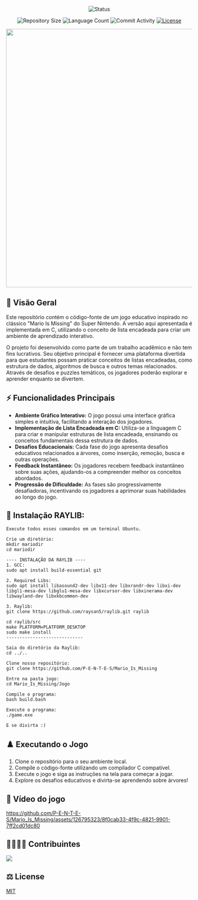 <p align="center">
  <img
    src="https://img.shields.io/badge/Status-Em%20desenvolvimento-green?style=flat-square"
    alt="Status"
  />
</p>

<p align="center">
  <img
    src="https://img.shields.io/github/repo-size/P-E-N-T-E-S/Mario_Is_Missing?style=flat"
    alt="Repository Size"
  />
  <img
    src="https://img.shields.io/github/languages/count/P-E-N-T-E-S/Mario_Is_Missing?style=flat&logo=python"
    alt="Language Count"
  />
  <img
    src="https://img.shields.io/github/commit-activity/t/P-E-N-T-E-S/Mario_Is_Missing?style=flat&logo=github"
    alt="Commit Activity"
  />
  <a href="LICENSE.md"
    ><img
      src="https://img.shields.io/github/license/P-E-N-T-E-S/Mario_Is_Missing"
      alt="License"
  /></a>
</p>

<p align="center">
  <img
    width="700"
    display="inline-block"
    src="https://i.imgur.com/VzvW2t1.png"
  />
</p>

## 👀 Visão Geral

Este repositório contém o código-fonte de um jogo educativo inspirado no clássico "Mario Is Missing" do Super Nintendo. A versão aqui apresentada é implementada em C, utilizando o conceito de lista encadeada para criar um ambiente de aprendizado interativo.

O projeto foi desenvolvido como parte de um trabalho acadêmico e não tem fins lucrativos. Seu objetivo principal é fornecer uma plataforma divertida para que estudantes possam praticar conceitos de listas encadeadas, como estrutura de dados, algoritmos de busca e outros temas relacionados. Através de desafios e puzzles temáticos, os jogadores poderão explorar e aprender enquanto se divertem.

## ⚡️ Funcionalidades Principais

- **Ambiente Gráfico Interativo:** O jogo possui uma interface gráfica simples e intuitiva, facilitando a interação dos jogadores.
- **Implementação de Lista Encadeada em C:** Utiliza-se a linguagem C para criar e manipular estruturas de lista encadeada, ensinando os conceitos fundamentais dessa estrutura de dados.
- **Desafios Educacionais:** Cada fase do jogo apresenta desafios educativos relacionados a árvores, como inserção, remoção, busca e outras operações.
- **Feedback Instantâneo:** Os jogadores recebem feedback instantâneo sobre suas ações, ajudando-os a compreender melhor os conceitos abordados.
- **Progressão de Dificuldade:** As fases são progressivamente desafiadoras, incentivando os jogadores a aprimorar suas habilidades ao longo do jogo.

## 👑 Instalação RAYLIB:

    Execute todos esses comandos em um terminal Ubuntu.
    
    Crie um diretório:
    mkdir mariodir
    cd mariodir
    
    ---- INSTALAÇÃO DA RAYLIB ----
    1. GCC:
    sudo apt install build-essential git
    
    2. Required Libs:
    sudo apt install libasound2-dev libx11-dev libxrandr-dev libxi-dev libgl1-mesa-dev libglu1-mesa-dev libxcursor-dev libxinerama-dev libwayland-dev libxkbcommon-dev
    
    3. Raylib:
    git clone https://github.com/raysan5/raylib.git raylib
    
    cd raylib/src
    make PLATFORM=PLATFORM_DESKTOP
    sudo make install
    -----------------------------
    
    Saia do diretório da Raylib:
    cd ../..
    
    Clone nosso repositório:
    git clone https://github.com/P-E-N-T-E-S/Mario_Is_Missing
    
    Entre na pasta jogo:
    cd Mario_Is_Missing/Jogo
    
    Compile o programa:
    bash build.bash
    
    Execute o programa:
    ./game.exe
    
    E se divirta :)

## ♟️ Executando o Jogo

1. Clone o repositório para o seu ambiente local.
2. Compile o código-fonte utilizando um compilador C compatível.
3. Execute o jogo e siga as instruções na tela para começar a jogar.
4. Explore os desafios educativos e divirta-se aprendendo sobre árvores!

## 📼 Vídeo do jogo
https://github.com/P-E-N-T-E-S/Mario_Is_Missing/assets/126795323/8f0cab33-4f9c-4821-9901-7ff2cd01dc80

## 👨‍👩‍👧‍👦 Contribuintes
  
<a href="https://github.com/P-E-N-T-E-S/Mario_Is_Missing/graphs/contributors">
  <img src="https://contrib.rocks/image?repo=P-E-N-T-E-S/Mario_Is_Missing" />
</a>

## ⚖️ License

[MIT](https://github.com/P-E-N-T-E-S/Archives.Sol/blob/master/LICENSE)
